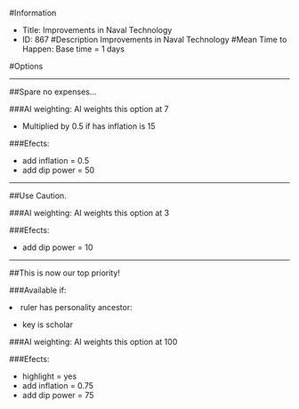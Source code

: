 #Information
 - Title: Improvements in Naval Technology
 - ID: 867
#Description
Improvements in Naval Technology
#Mean Time to Happen:
Base time = 1 days

#Options

___
##Spare no expenses...

###AI weighting:
AI weights this option at 7
 - Multiplied by 0.5 if has inflation is 15


###Efects:<ul><li>add inflation = 0.5</li><li>add dip power = 50</li></ul>

___
##Use Caution.

###AI weighting:
AI weights this option at 3


###Efects:<ul><li>add dip power = 10</li></ul>

___
##This is now our top priority!

###Available if:
<li>ruler has personality ancestor:</li><ul><li>key is scholar</li></ul>

###AI weighting:
AI weights this option at 100


###Efects:<ul><li>highlight = yes</li><li>add inflation = 0.75</li><li>add dip power = 75</li></ul>
